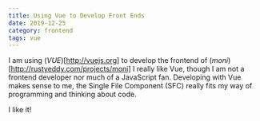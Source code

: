 ```yaml
---
title: Using Vue to Develop Front Ends
date: 2019-12-25
category: frontend
tags: vue
---
```


I am using (_VUE_)[http://vuejs.org] to develop the frontend of
(_moni_)[http://rustyeddy.com/projects/moni] I really like Vue, though
I am not a frontend developer nor much of a JavaScript fan. Developing
with Vue makes sense to me, the Single File Component (SFC) really
fits my way of programming and thinking about code.

I like it!


